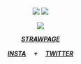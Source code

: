 

<h5 align="center"

![](https://64.media.tumblr.com/5a4127db0889a376038f14a11e1659a1/7578e5634480cfb1-33/s250x400/0244b531bc2c54c03da487ef6c18263aba863575.gifv) ![](https://64.media.tumblr.com/b50ddb26ac0a5c99f97c6f3efee4f5b0/7578e5634480cfb1-f2/s250x400/236fe2eb8b59f5785524be9968bff8e151fad16b.gifv)

![](https://64.media.tumblr.com/df083b865f989e7b5b668fe7b3cd4f5e/7578e5634480cfb1-9f/s100x200/a700456ab2b525056988624f8b279e2d6a18b0b4.gifv)

[STRAWPAGE](https://6zerb.straw.page) 

[INSTA](https://www.instagram.com/6zerb) 　+ 　[TWITTER](https://x.com/6zerb)
